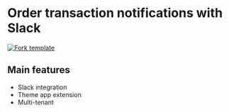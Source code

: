 # Order transaction notifications with Slack

[![Fork template](https://img.shields.io/badge/Fork%20template-%233A0CFF?style=for-the-badge)](https://app.gadget.dev/auth/fork?domain=product-tagger-template.gadget.app)

## Main features

- Slack integration
- Theme app extension
- Multi-tenant
